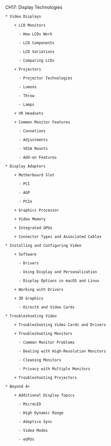 CH17: Display Technologies

    * Video Displays

        + LCD Monitors

          - How LCDs Work

          - LCD Components

          - LCD Variations

          - Comparing LCDs

        + Projectors

          - Projector Technologies

          - Lumens

          - Throw

          - Lamps

        + VR Headsets

        + Common Monitor Features

          - Connetions

          - Adjustments

          - VESA Mounts

          - Add-on Features

    * Display Adapters

        + Motherboard Slot

          - PCI

          - AGP

          - PCIe

        + Graphics Processor

        + Video Memory

        + Integrated GPUs

        + Connector Types and Associated Cables

    * Installing and Configuring Video

        + Software

          - Drivers

          - Using Display and Personalization

          - Display Options in macOS and Linux

        + Working with Drivers

        + 3D Graphics

          - DirectX and Video Cards

    * Troubleshooting Video

        + Troubleshooting Video Cards and Drivers

        + Troubleshooting Monitors

          - Common Monitor Problems

          - Dealing with High-Resolution Monitors

          - Cleaning Monitors

          - Privacy with Multiple Monitors

        + Troubleshooting Projectors

    * Beyond A+

        + Additional Display Topics

          - MicroLED

          - High Dynamic Range

          - Adaptice Sync

          - Video Modes

          - eGPUs
          